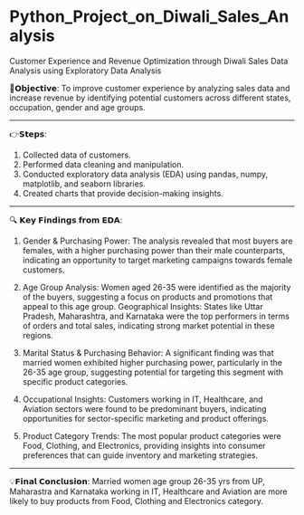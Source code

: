 # Python_Project_on_Diwali_Sales_Analysis
Customer Experience and Revenue Optimization through Diwali Sales Data Analysis using Exploratory  Data Analysis


🎯𝗢𝗯𝗷𝗲𝗰𝘁𝗶𝘃𝗲:
 To improve customer experience by analyzing sales data and increase revenue by identifying potential customers across different states, occupation, gender and age groups. 
____________________________________________________________________________________________________________________________
👉𝗦𝘁𝗲𝗽𝘀:
1) Collected data of customers.
2) Performed data cleaning and manipulation.
3) Conducted exploratory data analysis (EDA) using pandas, numpy, matplotlib, and seaborn libraries.
4) Created charts that provide decision-making insights.
___________________________________________________________________________________________________________________________
🔍 𝗞𝗲𝘆 𝗙𝗶𝗻𝗱𝗶𝗻𝗴𝘀 𝗳𝗿𝗼𝗺 𝗘𝗗𝗔:

1. Gender & Purchasing Power: The analysis revealed that most buyers are females, with a higher purchasing power than their male counterparts, indicating an opportunity to target marketing campaigns towards female customers.

2. Age Group Analysis: Women aged 26-35 were identified as the majority of the buyers, suggesting a focus on products and promotions that appeal to this age group.
Geographical Insights: States like Uttar Pradesh, Maharashtra, and Karnataka were the top performers in terms of orders and total sales, indicating strong market potential in these regions.

3. Marital Status & Purchasing Behavior: A significant finding was that married women exhibited higher purchasing power, particularly in the 26-35 age group, suggesting potential for targeting this segment with specific product categories.

4. Occupational Insights: Customers working in IT, Healthcare, and Aviation sectors were found to be predominant buyers, indicating opportunities for sector-specific marketing and product offerings.

5. Product Category Trends: The most popular product categories were Food, Clothing, and Electronics, providing insights into consumer preferences that can guide inventory and marketing strategies.
_______________________________________________________________________________________________________________________________
💡𝗙𝗶𝗻𝗮𝗹 𝗖𝗼𝗻𝗰𝗹𝘂𝘀𝗶𝗼𝗻:
Married women age group 26-35 yrs from UP, Maharastra and Karnataka working in IT, Healthcare and Aviation are more likely to buy products from Food, Clothing and Electronics category.
